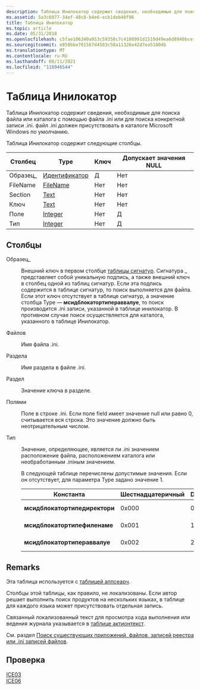 ```yaml
---
description: Таблица Инилокатор содержит сведения, необходимые для поиска файла или каталога с помощью файла .ini или для поиска конкретной записи .ini. файл .ini должен присутствовать в каталоге Microsoft Windows по умолчанию.
ms.assetid: 5a3c6077-34ef-48c8-b4e6-ecb1deb40f96
title: Таблица Инилокатор
ms.topic: article
ms.date: 05/31/2018
ms.openlocfilehash: c5fae106340a953c59358c7c4108991d1510d49ea6d8940bcef72c538b7165ee
ms.sourcegitcommit: e858bbe701567d4583c50a11326e42d7ea51804b
ms.translationtype: MT
ms.contentlocale: ru-RU
ms.lasthandoff: 08/11/2021
ms.locfileid: "118946544"
---
```

# <a name="inilocator-table"></a>Таблица Инилокатор

Таблица Инилокатор содержит сведения, необходимые для поиска файла или каталога с помощью файла .ini или для поиска конкретной записи .ini. файл .ini должен присутствовать в каталоге Microsoft Windows по умолчанию.

Таблица Инилокатор содержит следующие столбцы.



| Столбец      | Type                         | Ключ | Допускает значения NULL |
|-------------|------------------------------|-----|----------|
| Образец\_ | [Идентификатор](identifier.md) | Д   | Нет        |
| FileName    | [FileName](text.md)         | Нет   | Нет        |
| Section     | [Text](text.md)             | Нет   | Нет        |
| Ключ         | [Text](text.md)             | Нет   | Нет        |
| Поле       | [Integer](integer.md)       | Нет   | Д        |
| Тип        | [Integer](integer.md)       | Нет   | Д        |



 

## <a name="columns"></a>Столбцы

<dl> <dt>

<span id="Signature_"></span><span id="signature_"></span><span id="SIGNATURE_"></span>Образец\_
</dt> <dd>

Внешний ключ в первом столбце [таблицы сигнатур](signature-table.md). Сигнатура \_ представляет собой уникальную подпись, а также внешний ключ в столбец одной из таблиц сигнатур. Если эта подпись содержится в таблице сигнатур, то поиск выполняется для файла. Если этот ключ отсутствует в таблице сигнатур, а значение столбца Type — **мсидблокатортипераввалуе**, то поиск производится .ini записи, указанной в таблице инилокатор. В противном случае поиск осуществляется для каталога, указанного в таблице Инилокатор.

</dd> <dt>

<span id="FileName"></span><span id="filename"></span><span id="FILENAME"></span>Файлов
</dt> <dd>

Имя файла .ini.

</dd> <dt>

<span id="Section"></span><span id="section"></span><span id="SECTION"></span>Раздела
</dt> <dd>

Имя раздела в файле .ini.

</dd> <dt>

<span id="Key"></span><span id="key"></span><span id="KEY"></span>Раздел
</dt> <dd>

Значение ключа в разделе.

</dd> <dt>

<span id="Field"></span><span id="field"></span><span id="FIELD"></span>Полями
</dt> <dd>

Поле в строке .ini. Если поле field имеет значение null или равно 0, считывается вся строка. Это значение должно быть неотрицательным числом.

</dd> <dt>

<span id="Type"></span><span id="type"></span><span id="TYPE"></span>Тип
</dt> <dd>

Значение, определяющее, является ли .ini значением расположение файла, расположением каталога или необработанным .iniным значением.

В следующей таблице перечислены допустимые значения. Если он отсутствует, для параметра Type задано значение 1.



| Константа                      | Шестнадцатеричный | Decimal | Описание           |
|-------------------------------|-------------|---------|-----------------------|
| **мсидблокатортипедиректори** | 0x000       | 0       | Расположение каталога. |
| **мсидблокатортипефиленаме**  | 0x001       | 1       | Расположение файла.      |
| **мсидблокатортипераввалуе**  | 0x002       | 2       | Необработанное значение .ini.     |



 

</dd> </dl>

## <a name="remarks"></a>Remarks

Эта таблица используется с [таблицей аппсеарч](appsearch-table.md).

Столбцы этой таблицы, как правило, не локализованы. Если автор решает выполнить поиск продуктов на нескольких языках, в таблице для каждого языка может присутствовать отдельная запись.

Связанный локализованный текст для просмотра хода выполнения или ведения журнала указывается в [таблице актионтекст](actiontext-table.md).

См. раздел [Поиск существующих приложений, файлов, записей реестра или .ini записей файлов](searching-for-existing-applications-files-registry-entries-or--ini-file-entries.md).

## <a name="validation"></a>Проверка

<dl>

[ICE03](ice03.md)  
[ICE06](ice06.md)  
</dl>

 

 



